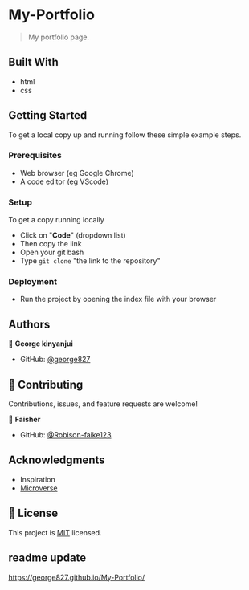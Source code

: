 # My-Portfolio


> My portfolio page.


## Built With

- html
- css

## Getting Started


To get a local copy up and running follow these simple example steps.

### Prerequisites

- Web browser (eg Google Chrome)
- A code editor (eg VScode)

### Setup
To get a copy running locally
- Click on "**Code**" (dropdown list)
- Then copy the link
- Open your git bash
- Type `git clone` "the link to the repository"

### Deployment
- Run the project by opening the index file with your browser 

## Authors

👤 **George kinyanjui**

- GitHub: [@george827](https://github.com/george827)

## 🤝 Contributing

Contributions, issues, and feature requests are welcome!

👤 **Faisher**
- GitHub: [@Robison-faike123](https://github.com/Robison-faike123)

## Acknowledgments
- Inspiration
- [Microverse](https://github.com/microverseinc)


## 📝 License

This project is [MIT](https://github.com/george827/My-Portfolio/blob/main/LICENSE) licensed.

## readme update
https://george827.github.io/My-Portfolio/
